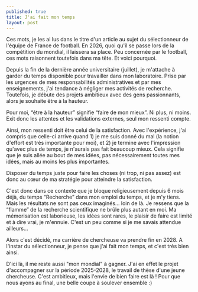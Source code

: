 ```yaml
---
published: true
title: J'ai fait mon temps
layout: post
---
```


Ces mots, je les ai lus dans le titre d'un article au sujet du sélectionneur de l'équipe de France de football. En 2026, quoi qu'il se passe lors de la compétition du mondial, il laissera sa place. Peu concernée par le football, ces mots raisonnent toutefois dans ma tête. Et voici pourquoi.

Depuis la fin de la dernière année universitaire (juillet), je m'attache à garder du temps disponible pour travailler dans mon laboratoire. Prise par les urgences de mes responsabilités administratives et par mes enseignements, j'ai tendance à négliger mes activités de recherche. Toutefois, je débute des projets ambitieux avec des gens passionnants, alors je souhaite être à la hauteur. 

Pour moi, “être à la hauteur” signifie “faire de mon mieux”. Ni plus, ni moins. Exit donc les attentes et les validations externes, seul mon ressenti compte. 

Ainsi, mon ressenti doit être celui de la satisfaction. Avec l'expérience, j'ai compris que celle-ci arrive quand 1) je me suis donné du mal (la notion d'effort est très importante pour moi), et 2) je termine avec l'impression qu'avec plus de temps, je n'aurais pas fait beaucoup mieux. Cela signifie que je suis allée au bout de mes idées, pas nécessairement toutes mes idées, mais au moins les plus importantes.

Disposer du temps juste pour faire les choses (ni trop, ni pas assez) est donc au cœur de ma stratégie pour atteindre la satisfaction. 

C'est donc dans ce contexte que je bloque religieusement depuis 6 mois déjà, du temps “Recherche” dans mon emploi du temps, et je m'y tiens. Mais les résultats ne sont pas ceux imaginés… loin de là. Je ressens que la “flamme” de la recherche scientifique ne brûle plus autant en moi. Ma mémorisation est laborieuse, les idées sont rares, le plaisir de faire est limité et à dire vrai, je m'ennuie. C'est un peu comme si je me savais attendue ailleurs…

Alors c'est décidé, ma carrière de chercheuse va prendre fin en 2028. A l'instar du sélectionneur, je pense que j'ai fait mon temps, et c'est très bien ainsi. 

D'ici là, il me reste aussi "mon mondial" à gagner. J'ai en effet le projet d'accompagner sur la période 2025-2028, le travail de thèse d'une jeune chercheuse. C'est ambitieux, mais l'envie de bien faire est là ! Pour que nous ayons au final, une belle coupe à soulever ensemble :)
